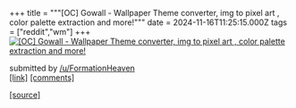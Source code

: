 +++
title = """[OC] Gowall - Wallpaper Theme converter, img to pixel art , color palette extraction and more!"""
date = 2024-11-16T11:25:15.000Z
tags = ["reddit","wm"]
+++
[![[OC] Gowall - Wallpaper Theme converter, img to pixel art , color palette extraction and more!](https://b.thumbs.redditmedia.com/-rGKy5VnbaG5jhHnQ7HcP2E9fBkqdkxszIydT2jB4lU.jpg "[OC] Gowall - Wallpaper Theme converter, img to pixel art , color palette extraction and more!")](https://www.reddit.com/r/unixporn/comments/1gslbse/oc_gowall_wallpaper_theme_converter_img_to_pixel/)

submitted by [/u/FormationHeaven](https://www.reddit.com/user/FormationHeaven)  
[\[link\]](https://www.reddit.com/gallery/1gslbse) [\[comments\]](https://www.reddit.com/r/unixporn/comments/1gslbse/oc_gowall_wallpaper_theme_converter_img_to_pixel/)

[[source]](https://www.reddit.com/r/unixporn/comments/1gslbse/oc_gowall_wallpaper_theme_converter_img_to_pixel/)
